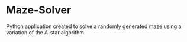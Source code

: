 # Maze-Solver
Python application created to solve a randomly generated maze using a variation of the A-star algorithm.
